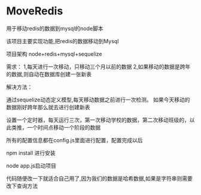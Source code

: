 # MoveRedis
用于移动redis的数据到mysql的node脚本


该项目主要实现功能,把redis的数据移动到Mysql

项目架构 node+redis+mysql+sequelize
 
 
 
需求：
1,每天进行一次移动，只移动三个月以前的数据
2,如果移动的数据是跨年的数据,则自动在数据库创建一张新表


解决方法：

通过sequelize动态定义模型,每天移动数据之前进行一次检测。
如果今天移动的数据刚好跨年那么就去进行创建新表

设置一个定时器，每天运行三次，第一次移动学校的数据，第二次移动班级的，以此类推，一个时间点移动一个阶段的数据



所有的配置信息都在config.js里面进行配置，配置完成以后

npm install 进行安装

node app.js启动项目




代码随便改一下就适合自己用了,因为我们的数据是哈希数据,如果是字符串则需要改下查询方法
